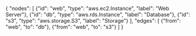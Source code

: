 {
  "nodes": [
    {"id": "web", "type": "aws.ec2.Instance", "label": "Web Server"},
    {"id": "db", "type": "aws.rds.Instance", "label": "Database"},
    {"id": "s3", "type": "aws.storage.S3", "label": "Storage"}
  ],
  "edges": [
    {"from": "web", "to": "db"},
    {"from": "web", "to": "s3"}
  ]
}